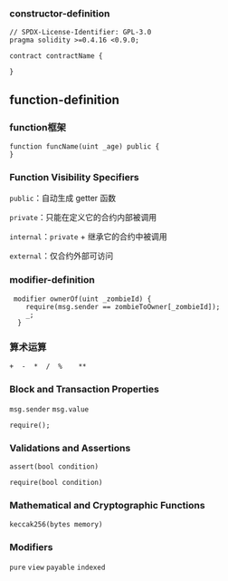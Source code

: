 ### constructor-definition
```solidty
// SPDX-License-Identifier: GPL-3.0
pragma solidity >=0.4.16 <0.9.0;

contract contractName {

}
```

## function-definition
### function框架
```solidity
function funcName(uint _age) public {
}
```

### Function Visibility Specifiers
`public`：自动生成 getter 函数

`private`：只能在定义它的合约内部被调用

`internal`：`private` + 继承它的合约中被调用

`external`：仅合约外部可访问

### modifier-definition
```solidity
 modifier ownerOf(uint _zombieId) {
    require(msg.sender == zombieToOwner[_zombieId]);
    _;
  }
```

### 算术运算
`+  -  *  /  %    **`

### Block and Transaction Properties
`msg.sender` `msg.value`

```solidity
require();
```

### Validations and Assertions
`assert(bool condition)`

`require(bool condition)`

### Mathematical and Cryptographic Functions
`keccak256(bytes memory)`

### Modifiers
`pure`  `view`  `payable`  `indexed`
